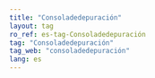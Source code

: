 ```yaml
---
title: "Consoladedepuración"
layout: tag
ro_ref: es-tag-Consoladedepuración
tag: "Consoladedepuración"
tag_web: "consoladedepuración"
lang: es
---
```

